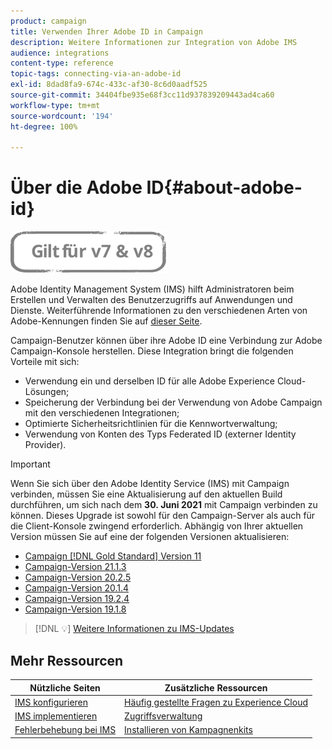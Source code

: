 ```yaml
---
product: campaign
title: Verwenden Ihrer Adobe ID in Campaign
description: Weitere Informationen zur Integration von Adobe IMS
audience: integrations
content-type: reference
topic-tags: connecting-via-an-adobe-id
exl-id: 8dad8fa9-674c-433c-af30-8c6d0aadf525
source-git-commit: 34404fbe935e68f3cc11d937839209443ad4ca60
workflow-type: tm+mt
source-wordcount: '194'
ht-degree: 100%

---
```


# Über die Adobe ID{#about-adobe-id}

![](../../assets/common.svg)

Adobe Identity Management System (IMS) hilft Administratoren beim Erstellen und Verwalten des Benutzerzugriffs auf Anwendungen und Dienste. Weiterführende Informationen zu den verschiedenen Arten von Adobe-Kennungen finden Sie auf [dieser Seite](https://helpx.adobe.com/de/enterprise/using/identity.html).

Campaign-Benutzer können über ihre Adobe ID eine Verbindung zur Adobe Campaign-Konsole herstellen. Diese Integration bringt die folgenden Vorteile mit sich:

* Verwendung ein und derselben ID für alle Adobe Experience Cloud-Lösungen;
* Speicherung der Verbindung bei der Verwendung von Adobe Campaign mit den verschiedenen Integrationen;
* Optimierte Sicherheitsrichtlinien für die Kennwortverwaltung;
* Verwendung von Konten des Typs Federated ID (externer Identity Provider).


>[!IMPORTANT]
>
>Wenn Sie sich über den Adobe Identity Service (IMS) mit Campaign verbinden, müssen Sie eine Aktualisierung auf den aktuellen Build durchführen, um sich nach dem **30. Juni 2021** mit Campaign verbinden zu können. Dieses Upgrade ist sowohl für den Campaign-Server als auch für die Client-Konsole zwingend erforderlich. Abhängig von Ihrer aktuellen Version müssen Sie auf eine der folgenden Versionen aktualisieren:
>
> * [Campaign [!DNL Gold Standard] Version 11](../../rn/using/gold-standard.md)
> * [Campaign-Version 21.1.3](../../rn/using/latest-release.md)
> * [Campaign-Version 20.2.5](../../rn/using/release--20-2.md)
> * [Campaign-Version 20.1.4](../../rn/using/release--20-1.md)
> * [Campaign-Version 19.2.4](../../rn/using/release--19-2.md)
> * [Campaign-Version 19.1.8](../../rn/using/release--19-1.md)

>
> [!DNL :bulb:] [Weitere Informationen zu IMS-Updates](../../technotes/using/ims-updates.md)

## Mehr Ressourcen

| Nützliche Seiten | Zusätzliche Ressourcen |
|---|---|
| [IMS konfigurieren](../../integrations/using/configuring-ims.md) | [Häufig gestellte Fragen zu Experience Cloud](https://experienceleague.adobe.com/docs/core-services/interface/manage-users-and-products/faq.html?lang=de) |
| [IMS implementieren](../../integrations/using/implementing-ims.md) | [Zugriffsverwaltung](../../platform/using/access-management.md) |
| [Fehlerbehebung bei IMS](../../integrations/using/ims-troubleshooting.md) | [Installieren von Kampagnenkits](../../installation/using/installing-campaign-standard-packages.md) |
